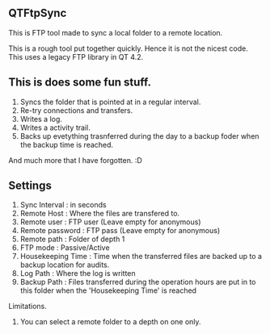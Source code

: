 ## QTFtpSync
This is  FTP tool made to sync a local folder to a remote location.

This is a rough tool put together quickly. Hence it is not the nicest code.
This uses a legacy FTP library in QT 4.2.

## This is does some fun stuff.

1) Syncs the folder that is pointed at in a regular interval.
2) Re-try connections and transfers.
3) Writes a log.
4) Writes a activity trail.
5) Backs up evetything trasnferred during the day to a backup foder when the backup time is reached.

And much more that I have forgotten. :D

## Settings
1) Sync Interval : in seconds
2) Remote Host : Where the files are transfered to.
3) Remote user : FTP user (Leave empty for anonymous)
4) Remote password : FTP pass (Leave empty for anonymous)
5) Remote path : Folder of depth 1
6) FTP mode : Passive/Active
7) Housekeeping Time : Time when the transferred files are backed up to a backup location for audits.
8) Log Path : Where the log is written
9) Backup Path : Files transferred during the operation hours are put in to this folder when the 'Housekeeping Time' is reached

Limitations.
1) You can select a remote folder to a depth on one only.
